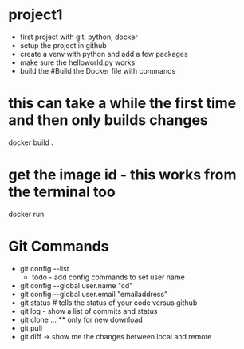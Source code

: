 # project1
* first project with git, python, docker
* setup the project in github
* create a venv with python and add a few packages
* make sure the helloworld.py works 
* build the 
#Build the Docker file with commands

# this can take a while the first time and then only builds changes
docker build .

# get the image id - this works from the terminal too
docker run <image id>

# Git Commands
* git config --list
  * todo - add config commands to set user name 
* git config --global user.name "cd"
* git config --global user.email "emailaddress"
* git status # tells the status of your code versus github
* git log - show a list of commits and status
* git clone <url> <where> ... ** only for new download
* git pull 
* git diff -> show me the changes between local and remote 


